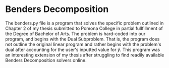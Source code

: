 # Benders Decomposition
The benders.py file is a program that solves the specific problem outlined in Chapter 2 of my thesis submitted to Pomona College in partial fullfillment of
the Degree of Bachelor of Arts. The problem is hard-coded into our program, and begins with the Dual Subproblem. That is, the program does not outline the original
linear program and rather begins with the problem's dual after accounting for the user's inputted value for $\hat{y}$. This program was an interesting extension
of my thesis after struggling to find readily available Benders Decomposition solvers online.
